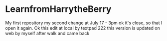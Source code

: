 # LearnfromHarrytheBerry
My first repository
my second change at July 17 - 3pm
ok it's close, so that I open it again.
Ok this edit at local by textpad 222
this version is updated on web by myself
after walk and came back
